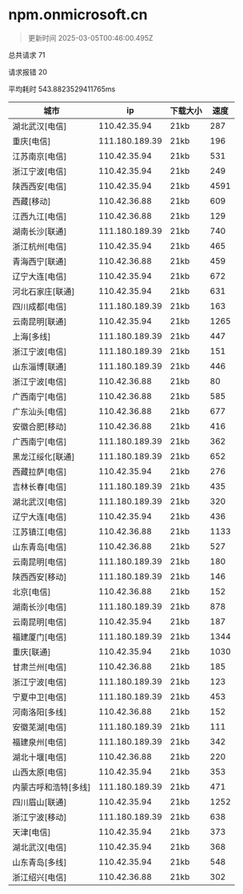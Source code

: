 
  # npm.onmicrosoft.cn

  > 更新时间 2025-03-05T00:46:00.495Z
  
  总共请求 71

  请求报错 20

  平均耗时 543.8823529411765ms

|城市|ip|下载大小|速度|
|-----|----------|---|---|
|湖北武汉[电信]|110.42.35.94|21kb|287|
|重庆[电信]|111.180.189.39|21kb|196|
|江苏南京[电信]|110.42.35.94|21kb|531|
|浙江宁波[电信]|110.42.35.94|21kb|249|
|陕西西安[电信]|110.42.35.94|21kb|4591|
|西藏[移动]|110.42.36.88|21kb|609|
|江西九江[电信]|110.42.36.88|21kb|129|
|湖南长沙[联通]|111.180.189.39|21kb|740|
|浙江杭州[电信]|110.42.35.94|21kb|465|
|青海西宁[联通]|110.42.36.88|21kb|459|
|辽宁大连[电信]|110.42.35.94|21kb|672|
|河北石家庄[联通]|110.42.35.94|21kb|631|
|四川成都[电信]|111.180.189.39|21kb|163|
|云南昆明[联通]|110.42.35.94|21kb|1265|
|上海[多线]|111.180.189.39|21kb|447|
|浙江宁波[电信]|111.180.189.39|21kb|151|
|山东淄博[联通]|111.180.189.39|21kb|446|
|浙江宁波[电信]|110.42.36.88|21kb|80|
|广西南宁[电信]|110.42.36.88|21kb|585|
|广东汕头[电信]|110.42.36.88|21kb|677|
|安徽合肥[移动]|110.42.36.88|21kb|416|
|广西南宁[电信]|111.180.189.39|21kb|362|
|黑龙江绥化[联通]|111.180.189.39|21kb|652|
|西藏拉萨[电信]|110.42.35.94|21kb|276|
|吉林长春[电信]|111.180.189.39|21kb|435|
|湖北武汉[电信]|111.180.189.39|21kb|320|
|辽宁大连[电信]|110.42.35.94|21kb|436|
|江苏镇江[电信]|110.42.36.88|21kb|1133|
|山东青岛[电信]|110.42.36.88|21kb|527|
|云南昆明[电信]|111.180.189.39|21kb|180|
|陕西西安[移动]|111.180.189.39|21kb|146|
|北京[电信]|110.42.36.88|21kb|152|
|湖南长沙[电信]|111.180.189.39|21kb|878|
|云南昆明[电信]|110.42.35.94|21kb|187|
|福建厦门[电信]|111.180.189.39|21kb|1344|
|重庆[联通]|110.42.35.94|21kb|1030|
|甘肃兰州[电信]|110.42.36.88|21kb|185|
|浙江宁波[电信]|111.180.189.39|21kb|123|
|宁夏中卫[电信]|111.180.189.39|21kb|453|
|河南洛阳[多线]|110.42.36.88|21kb|152|
|安徽芜湖[电信]|111.180.189.39|21kb|111|
|福建泉州[电信]|111.180.189.39|21kb|342|
|湖北十堰[电信]|110.42.36.88|21kb|220|
|山西太原[电信]|110.42.35.94|21kb|353|
|内蒙古呼和浩特[多线]|111.180.189.39|21kb|471|
|四川眉山[联通]|110.42.35.94|21kb|1252|
|浙江宁波[移动]|111.180.189.39|21kb|638|
|天津[电信]|110.42.35.94|21kb|373|
|湖北武汉[电信]|110.42.35.94|21kb|368|
|山东青岛[多线]|110.42.35.94|21kb|548|
|浙江绍兴[电信]|110.42.36.88|21kb|302|

  